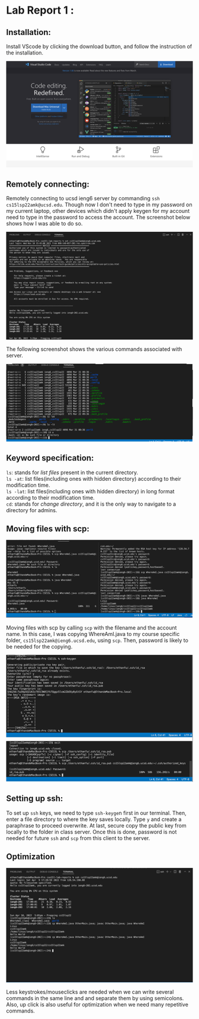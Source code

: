 # Lab Report 1 :

## Installation:
Install VScode by clicking the download button, and follow the instruction of the installation. 

![Image](Vscode1.png)
 
 ## Remotely connecting:

Remotely connecting to ucsd ieng6 server by commanding `ssh cs15lsp22amk@ucsd.edu`. Though now I don't need to type in my password on my current laptop, other devices which didn't apply keygen for my account need to type in the password to access the account. The screenshot below shows how I was able to do so.

![Image](ssh.png) 

The following screenshot shows the various commands associated with server.

![Image](Commands.png)

## Keyword specification:

`ls`: stands for *list files* present in the current directory.   
`ls -at`: list files(including ones with hidden directory) according to their modification time.   
`ls -lat`: list files(including ones with hidden directory) in long format according to their modification time.   
`cd`: stands for *change directory*, and it is the only way to navigate to a directory for admins.

## Moving files with scp:

![Image](scp.png)  

Moving files with scp by calling `scp` with the filename and the account name. In this case, I was copying WhereAmI.java to my course specific folder, `cs15lsp22amk@ieng6.ucsd.edu`, using `scp`. Then, password is likely to be needed for the copying.  

![Image](vscode.png)

## Setting up ssh:

To set up `ssh` keys, we need to type `ssh-keyge`n first in our terminal. Then, enter a file directory to where the key saves locally. Type `y` and create a paraphrase to proceed overwrite. At last, secure copy the public key from locally to the folder in class server. Once this is done, password is not needed for future `ssh` and `scp` from this client to the server.  

## Optimization
![Image](optimize.png)

Less keystrokes/mouseclicks are needed when we can write several commands in the same line and and separate them by using semicolons. Also, up click is also useful for optimization when we need many repetitive commands.